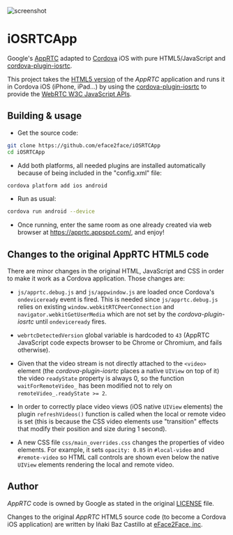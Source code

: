 ![screenshot](https://raw.githubusercontent.com/eface2face/iOSRTCApp/master/art/photo1.jpg)


# iOSRTCApp

Google's [AppRTC](https://apprtc.appspot.com/) adapted to [Cordova](http://cordova.apache.org/) iOS with pure HTML5/JavaScript and [cordova-plugin-iosrtc](https://github.com/eface2face/cordova-plugin-iosrtc).

This project takes the [HTML5 version](https://github.com/webrtc/apprtc/tree/master/src/web_app) of the *AppRTC* application and runs it in Cordova iOS (iPhone, iPad...) by using the [cordova-plugin-iosrtc](https://github.com/eface2face/cordova-plugin-iosrtc) to provide the [WebRTC W3C JavaScript APIs](http://www.w3.org/TR/webrtc/).


## Building & usage

- Get the source code:
```bash
git clone https://github.com/eface2face/iOSRTCApp
cd iOSRTCApp
```
- Add both platforms, all needed plugins are installed automatically because of being included in the "config.xml" file:
```bash
cordova platform add ios android
```
- Run as usual:
```bash
cordova run android --device
```
- Once running, enter the same room as one already created via web browser at https://apprtc.appspot.com/, and enjoy!


## Changes to the original AppRTC HTML5 code

There are minor changes in the original HTML, JavaScript and CSS in order to make it work as a Cordova application. Those changes are:

* `js/apprtc.debug.js` and `js/appwindow.js` are loaded once Cordova's `ondeviceready` event is fired. This is needed since `js/apprtc.debug.js` relies on existing `window.webkitRTCPeerConnection` and `navigator.webkitGetUserMedia` which are not set by the *cordova-plugin-iosrtc* until `ondeviceready` fires.

* `webrtcDetectedVersion` global variable is hardcoded to `43` (AppRTC JavaScript code expects browser to be Chrome or Chromium, and fails otherwise).

* Given that the video stream is not directly attached to the `<video>` element (the *cordova-plugin-iosrtc* places a native `UIView` on top of it) the video `readyState` property is always 0, so the function `waitForRemoteVideo_` has been modified not to rely on `remoteVideo_.readyState >= 2`.

* In order to correctly place video views (iOS native `UIView` elements) the plugin `refreshVideos()` function is called when the local or remote video is set (this is because the CSS video elements use "transition" effects that modify their position and size during 1 second).

* A new CSS file `css/main_overrides.css` changes the properties of video elements. For example, it sets `opacity: 0.85` in `#local-video` and `#remote-video` so HTML call controls are shown even below the native `UIView` elements rendering the local and remote video.


## Author

*AppRTC* code is owned by Google as stated in the original [LICENSE](LICENSE.md) file.

Changes to the original *AppRTC* HTML5 source code (to become a Cordova iOS application) are written by Iñaki Baz Castillo at [eFace2Face, inc](https://eface2face.com).
